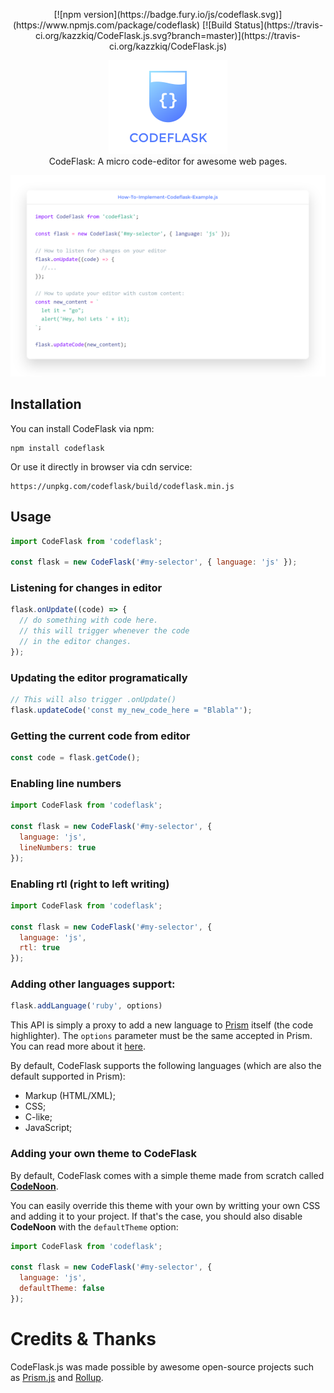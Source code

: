 <p align="center">
[![npm version](https://badge.fury.io/js/codeflask.svg)](https://www.npmjs.com/package/codeflask)
[![Build Status](https://travis-ci.org/kazzkiq/CodeFlask.js.svg?branch=master)](https://travis-ci.org/kazzkiq/CodeFlask.js)
</p>

<p align="center">
  <img src="logo.png" width="190"><br>
    CodeFlask: A micro code-editor for awesome web pages.
</p>

<p align="center">
  <img src="code.png" width="739"> 
</p>

## Installation

You can install CodeFlask via npm:

```
npm install codeflask
```

Or use it directly in browser via cdn service:

```
https://unpkg.com/codeflask/build/codeflask.min.js
```

## Usage

```js
import CodeFlask from 'codeflask';

const flask = new CodeFlask('#my-selector', { language: 'js' });
```

### Listening for changes in editor

```js
flask.onUpdate((code) => {
  // do something with code here.
  // this will trigger whenever the code
  // in the editor changes.
});
```

### Updating the editor programatically

```js
// This will also trigger .onUpdate()
flask.updateCode('const my_new_code_here = "Blabla"');
```

### Getting the current code from editor

```js
const code = flask.getCode();
```

### Enabling line numbers

```js
import CodeFlask from 'codeflask';

const flask = new CodeFlask('#my-selector', {
  language: 'js',
  lineNumbers: true
});
```

### Enabling rtl (right to left writing)

```js
import CodeFlask from 'codeflask';

const flask = new CodeFlask('#my-selector', {
  language: 'js',
  rtl: true
});
```

### Adding other languages support:

```js
flask.addLanguage('ruby', options)
```

This API is simply a proxy to add a new language to [Prism](http://prismjs.com/) itself (the code highlighter). The `options` parameter must be the same accepted in Prism. You can read more about it [here](http://prismjs.com/extending.html#language-definitions).

By default, CodeFlask supports the following languages (which are also the default supported in Prism):

- Markup (HTML/XML);
- CSS;
- C-like;
- JavaScript;

### Adding your own theme to CodeFlask

By default, CodeFlask comes with a simple theme made from scratch called **[CodeNoon](https://github.com/kazzkiq/CodeFlask.js/blob/master/src/styles/theme-default.js)**.

You can easily override this theme with your own by writting your own CSS and adding it to your project. If that's the case, you should also disable **CodeNoon** with the `defaultTheme` option:

```js
import CodeFlask from 'codeflask';

const flask = new CodeFlask('#my-selector', {
  language: 'js',
  defaultTheme: false
});
```

# Credits & Thanks

CodeFlask.js was made possible by awesome open-source projects such as [Prism.js](https://github.com/PrismJS/prism) and [Rollup](https://github.com/rollup/rollup).